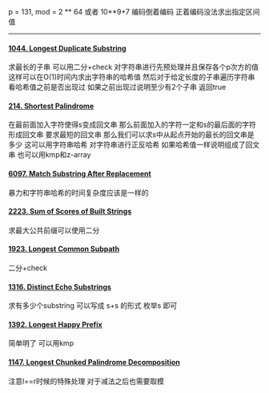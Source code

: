 
p = 131, mod = 2 ** 64 或者 10**9+7
编码倒着编码 正着编码没法求出指定区间值

-----------------
#### [1044. Longest Duplicate Substring](https://leetcode.cn/problems/longest-duplicate-substring/)
求最长的子串 可以用二分+check 对字符串进行先预处理并且保存各个p次方的值 这样可以在O(1)时间内求出字符串的哈希值 然后对于给定长度的子串遍历字符串 看哈希值之前是否出现过 如果之前出现过说明至少有2个子串 返回true

#### [214. Shortest Palindrome](https://leetcode.cn/problems/shortest-palindrome/)
在最前面加入字符使得s变成回文串 那么前面加入的字符一定和s的最后面的字符形成回文串 要求最短的回文串 那么我们可以求s中从起点开始的最长的回文串是多少 这可以用字符串哈希 对字符串进行正反哈希 如果哈希值一样说明组成了回文串 
也可以用kmp和z-array

#### [6097. Match Substring After Replacement](https://leetcode.cn/problems/match-substring-after-replacement/)
暴力和字符串哈希的时间复杂度应该是一样的

#### [2223. Sum of Scores of Built Strings](https://leetcode.cn/problems/sum-of-scores-of-built-strings/)
求最大公共前缀可以使用二分

#### [1923. Longest Common Subpath](https://leetcode.cn/problems/longest-common-subpath/)
二分+check 

#### [1316. Distinct Echo Substrings](https://leetcode.cn/problems/distinct-echo-substrings/)
求有多少个substring 可以写成 s+s 的形式 枚举s 即可

#### [1392. Longest Happy Prefix](https://leetcode.cn/problems/longest-happy-prefix/)
简单明了
可以用kmp

#### [1147. Longest Chunked Palindrome Decomposition](https://leetcode.cn/problems/longest-chunked-palindrome-decomposition/)
注意l==r时候的特殊处理 对于减法之后也需要取模
<!--stackedit_data:
eyJoaXN0b3J5IjpbLTE4MDQ4NTIyMTddfQ==
-->